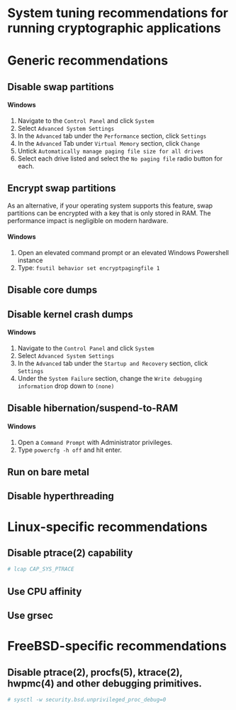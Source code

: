 System tuning recommendations for running cryptographic applications
====================================================================

Generic recommendations
=======================

Disable swap partitions
-----------------------

#### Windows

1. Navigate to the `Control Panel` and click `System`
2. Select `Advanced System Settings`
3. In the `Advanced` tab under the `Performance` section, click `Settings`
4. In the `Advanced` Tab under `Virtual Memory` section, click `Change`
5. Untick `Automatically manage paging file size for all drives` 
6. Select each drive listed and select the `No paging file` radio button for each.

Encrypt swap partitions
-----------------------

As an alternative, if your operating system supports this feature,
swap partitions can be encrypted with a key that is only stored in RAM.
The performance impact is negligible on modern hardware.

#### Windows

1. Open an elevated command prompt or an elevated Windows Powershell instance
2. Type: `fsutil behavior set encryptpagingfile 1`

Disable core dumps
------------------

Disable kernel crash dumps
--------------------------

#### Windows

1. Navigate to the `Control Panel` and click `System`
2. Select `Advanced System Settings`
3. In the `Advanced` tab under the `Startup and Recovery` section, click `Settings`
4. Under the `System Failure` section, change the `Write debugging information` drop down to `(none)`

Disable hibernation/suspend-to-RAM
----------------------------------

#### Windows

1. Open a `Command Prompt` with Administrator privileges.
2. Type `powercfg -h off` and hit enter.

Run on bare metal
-----------------

Disable hyperthreading
----------------------

Linux-specific recommendations
==============================

Disable ptrace(2) capability
----------------------------

```bash
# lcap CAP_SYS_PTRACE
```

Use CPU affinity
----------------

Use grsec
---------

FreeBSD-specific recommendations
================================

Disable ptrace(2), procfs(5), ktrace(2), hwpmc(4) and other debugging primitives.
-----------------

```bash
# sysctl -w security.bsd.unprivileged_proc_debug=0
```

